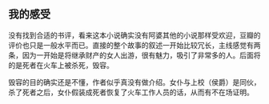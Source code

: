 ## 我的感受

没有找到合适的书评，看来这本小说确实没有阿婆其他的小说那样受欢迎，豆瓣的评价也只是一般水平而已。直接的整个故事的叙述一开始比较冗长，主线感觉有两条，因为一开始是将继承财产的女人出游，很有魅力，吸引了非常多的人。后面将的是死者在火车上被杀死，毁容。

毁容的目的确实还是不懂，作者似乎真没有做介绍。女仆与上校（侯爵）是同伙，杀了死者之后，女仆假装成死者恢复了火车工作人员的话，从而有不在场证明。